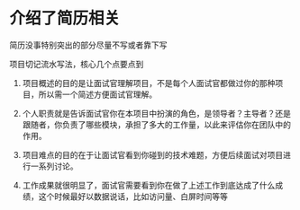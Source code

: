 # 介绍了简历相关

简历没事特别突出的部分尽量不写或者靠下写

项目切记流水写法，核心几个点要点到

1. 项目概述的目的是让面试官理解项目，不是每个人面试官都做过你的那种项目，所以需一个简述方便面试官理解。

2. 个人职责就是告诉面试官你在本项目中扮演的角色，是领导者？主导者？还是跟随者，你负责了哪些模块，承担了多大的工作量，以此来评估你在团队中的作用。

3. 项目难点的目的在于让面试官看到你碰到的技术难题，方便后续面试对项目进行一系列讨论。

4. 工作成果就很明显了，面试官需要看到你在做了上述工作到底达成了什么成绩，这个时候最好以数据说话，比如访问量、白屏时间等等

